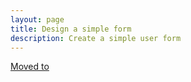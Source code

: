 ```yaml
---
layout: page
title: Design a simple form
description: Create a simple user form
---
```

[Moved to](https://docs.openiap.io)